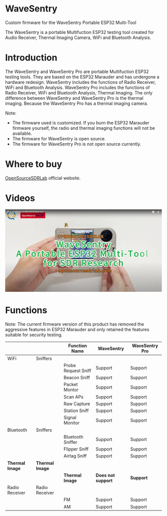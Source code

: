 # WaveSentry
Custom firmware for the WaveSentry Portable ESP32 Multi-Tool

The WaveSentry is a portable Multifuction ESP32 testing tool created for Audio Receiver, Thermal Imaging Camera, WiFi and Bluetooth Analysis. 

# Introduction
The WaveSentry and WaveSentry Pro are portable Multifuction ESP32 testing tools. They are based on the ESP32 Marauder and has undergone a hardware redesign.
WaveSentry includes the functions of Radio Receiver, WiFi and Bluetooth Analysis.
WaveSentry Pro includes the functions of Radio Receiver, WiFi and Bluetooth Analysis, Thermal Imaging.
The only difference between WaveSentry and WaveSentry Pro is the thermal imaging. Because the WaveSentry Pro has a thermal imaging camera.

Note:    
- The firmware used is customized. If you burn the ESP32 Marauder firmware yourself, the radio and thermal imaging functions will not be available.  
- The firmware for WaveSentry is open source.  
- The firmware for WaveSentry Pro is not open source currently.

# Where to buy
[OpenSourceSDRLab](https://opensourcesdrlab.com/products/aifw-wavesentry-esp32) official website.

# Videos
[<img alt="AIFW WaveSentry Portable ESP32 Multi-Tool" src="https://github.com/OpenSourceSDRLab/WaveSentry/blob/main/images/WaveSentry-Youtube-1.jpg" width="701">](https://www.youtube.com/watch?v=veseDgtHWbk)

# Functions
Note: The current firmware version of this product has removed the aggressive features in ESP32 Marauder and only retained the features suitable for security testing.

|                 |                     | Function Name        | WaveSentry        | WaveSentry Pro    |
|-----------------|---------------------|----------------------|-------------------|-------------------|
| WiFi            | Sniffers            |                      |                   |                   |
|                 |                     | Probe Request Sniff  | Support           | Support           |
|                 |                     | Beacon Sniff         | Support           | Support           |
|                 |                     | Packet Montor        | Support           | Support           |
|                 |                     | Scan APs             | Support           | Support           |
|                 |                     | Raw Capture          | Support           | Support           |
|                 |                     | Station Sniff        | Support           | Support           |
|                 |                     | Signal Monitor       | Support           | Support           |
| Bluetooth       | Sniffers            |                      |                   |
|                 |                     | Bluetooth Sniffer    | Support           | Support           |
|                 |                     | Flipper Sniff        | Support           | Support           |
|                 |                     | Airtag Sniff         | Support           | Support           |
| **Thermal Image** | **Thermal Image** |                      |                   |                   |
|                   |                   |  **Thermal Image**   | **Does not support**  | **Support**       |
| Radio Receiver  | Radio Receiver      |                      |                   |                   |
|                 |                     | FM                   | Support           | Support           |
|                 |                     | AM                   | Support           | Support           |

